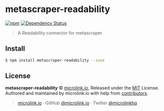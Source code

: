 # metascraper-readability

[![npm](https://img.shields.io/npm/v/metascraper-readability.svg?style=flat-square)](https://www.npmjs.com/package/metascraper-readability)
[![Dependency Status](https://david-dm.org/microlinkhq/metascraper.svg?path=packages/metascraper-readability&style=flat-square)](https://david-dm.org/microlinkhq/metascraper?path=packages/metascraper-readability)

> A Readability connector for metascraper

## Install

```bash
$ npm install metascraper-readability --save
```

## License

**metascraper-readability** © [microlink.io](https://microlink.io), Released under the [MIT](https://github.com/microlinkhq/metascraper-readability/blob/master/LICENSE.md) License.<br>
Authored and maintained by microlink.io with help from [contributors](https://github.com/microlinkhq/metascraper-readability/contributors).

> [microlink.io](https://microlink.io) · GitHub [@microlink.io](https://github.com/microlinkhq) · Twitter [@microlinkhq](https://twitter.com/microlinkhq)
